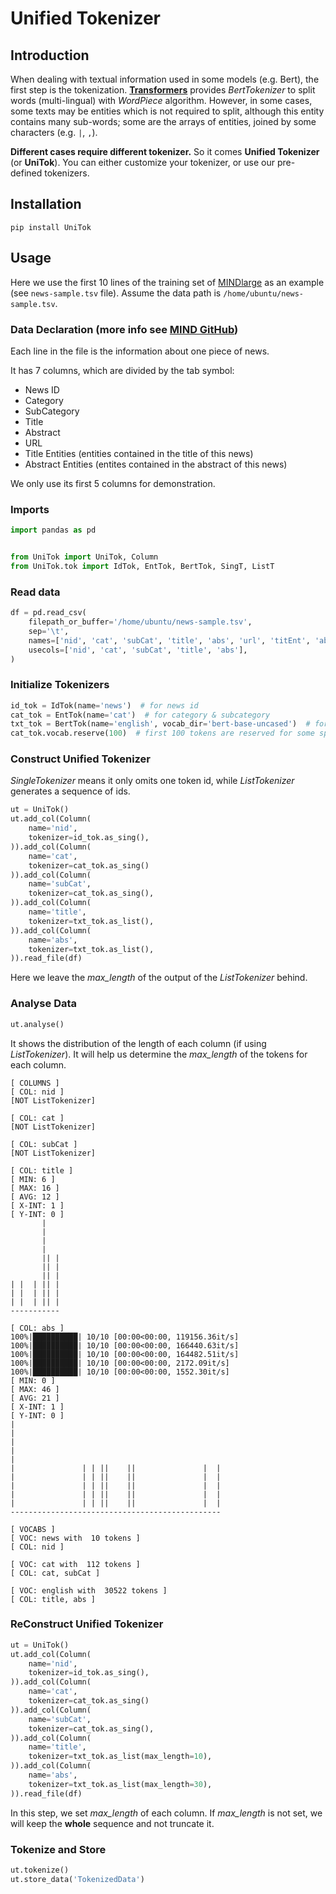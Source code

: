 # Unified Tokenizer

## Introduction

When dealing with textual information used in some models (e.g. Bert), the first step is the tokenization. [**Transformers**](https://github.com/huggingface/transformers) provides _BertTokenizer_ to split words (multi-lingual) with _WordPiece_ algorithm. However, in some cases, some texts may be entities which is not required to split, although this entity contains many sub-words; some are the arrays of entities, joined by some characters (e.g. `|`, `,`). 

**Different cases require different tokenizer.** So it comes **Unified Tokenizer** (or **UniTok**). You can either customize your tokenizer, or use our pre-defined tokenizers.

## Installation

`pip install UniTok`

## Usage

Here we use the first 10 lines of the training set of [MINDlarge](https://msnews.github.io/) as an example (see `news-sample.tsv` file). Assume the data path is `/home/ubuntu/news-sample.tsv`.

### Data Declaration (more info see [MIND GitHub](https://github.com/msnews/msnews.github.io/blob/master/assets/doc/introduction.md))

Each line in the file is the information about one piece of news.

It has 7 columns, which are divided by the tab symbol:

- News ID
- Category
- SubCategory
- Title
- Abstract
- URL
- Title Entities (entities contained in the title of this news)
- Abstract Entities (entites contained in the abstract of this news) 

We only use its first 5 columns for demonstration.

### Imports

```python
import pandas as pd


from UniTok import UniTok, Column
from UniTok.tok import IdTok, EntTok, BertTok, SingT, ListT
```

### Read data

```python
df = pd.read_csv(
    filepath_or_buffer='/home/ubuntu/news-sample.tsv',
    sep='\t',
    names=['nid', 'cat', 'subCat', 'title', 'abs', 'url', 'titEnt', 'absEnt'],
    usecols=['nid', 'cat', 'subCat', 'title', 'abs'],
)
```

### Initialize Tokenizers

```python
id_tok = IdTok(name='news')  # for news id
cat_tok = EntTok(name='cat')  # for category & subcategory
txt_tok = BertTok(name='english', vocab_dir='bert-base-uncased')  # for title & abstract
cat_tok.vocab.reserve(100)  # first 100 tokens are reserved for some special usage in the downstream model, if any, and please be reminded that the first token is always PAD
```

### Construct Unified Tokenizer

_SingleTokenizer_ means it only omits one token id, while _ListTokenizer_ generates a sequence of ids.

```python
ut = UniTok()
ut.add_col(Column(
    name='nid',
    tokenizer=id_tok.as_sing(),
)).add_col(Column(
    name='cat',
    tokenizer=cat_tok.as_sing()
)).add_col(Column(
    name='subCat',
    tokenizer=cat_tok.as_sing(),
)).add_col(Column(
    name='title',
    tokenizer=txt_tok.as_list(),
)).add_col(Column(
    name='abs',
    tokenizer=txt_tok.as_list(),
)).read_file(df)
```

Here we leave the _max_length_ of the output of the _ListTokenizer_ behind.

### Analyse Data

```python
ut.analyse()
```

It shows the distribution of the length of each column (if using _ListTokenizer_). It will help us determine the _max_length_ of the tokens for each column.

```
[ COLUMNS ]
[ COL: nid ]
[NOT ListTokenizer]

[ COL: cat ]
[NOT ListTokenizer]

[ COL: subCat ]
[NOT ListTokenizer]

[ COL: title ]
[ MIN: 6 ]
[ MAX: 16 ]
[ AVG: 12 ]
[ X-INT: 1 ]
[ Y-INT: 0 ]
       |   
       |   
       |   
       |   
       || |
       || |
       || |
| |  | || |
| |  | || |
| |  | || |
-----------

[ COL: abs ]
100%|██████████| 10/10 [00:00<00:00, 119156.36it/s]
100%|██████████| 10/10 [00:00<00:00, 166440.63it/s]
100%|██████████| 10/10 [00:00<00:00, 164482.51it/s]
100%|██████████| 10/10 [00:00<00:00, 2172.09it/s]
100%|██████████| 10/10 [00:00<00:00, 1552.30it/s]
[ MIN: 0 ]
[ MAX: 46 ]
[ AVG: 21 ]
[ X-INT: 1 ]
[ Y-INT: 0 ]
|                                              
|                                              
|                                              
|                                              
|                                              
|               | | ||    ||               |  |
|               | | ||    ||               |  |
|               | | ||    ||               |  |
|               | | ||    ||               |  |
|               | | ||    ||               |  |
-----------------------------------------------

[ VOCABS ]
[ VOC: news with  10 tokens ]
[ COL: nid ]

[ VOC: cat with  112 tokens ]
[ COL: cat, subCat ]

[ VOC: english with  30522 tokens ]
[ COL: title, abs ]
```

### ReConstruct Unified Tokenizer

```python
ut = UniTok()
ut.add_col(Column(
    name='nid',
    tokenizer=id_tok.as_sing(),
)).add_col(Column(
    name='cat',
    tokenizer=cat_tok.as_sing()
)).add_col(Column(
    name='subCat',
    tokenizer=cat_tok.as_sing(),
)).add_col(Column(
    name='title',
    tokenizer=txt_tok.as_list(max_length=10),
)).add_col(Column(
    name='abs',
    tokenizer=txt_tok.as_list(max_length=30),
)).read_file(df)
```

In this step, we set _max_length_ of each column. If _max_length_ is not set, we will keep the **whole** sequence and not truncate it.

### Tokenize and Store

```python
ut.tokenize()
ut.store_data('TokenizedData')
```
